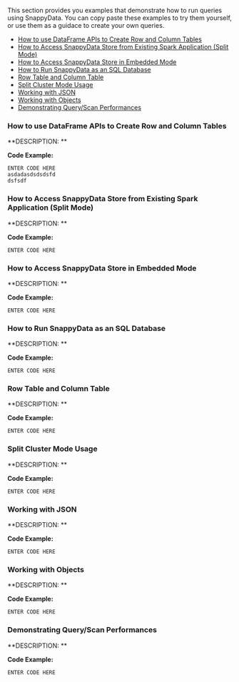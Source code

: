 This section provides you examples that demonstrate how to run queries using SnappyData. You can copy paste these  examples to try them yourself, or use them as a guidace to create your own queries. 

* [How to use DataFrame APIs to Create Row and Column Tables](#howto-dataframeapi)
* [How to Access SnappyData Store from Existing Spark Application (Split Mode)](#howto-splitmode)
* [How to Access SnappyData Store in Embedded Mode](#howto-embeddedmode)
* [How to Run SnappyData as an SQL Database](#howto-sqldatbase)
* [Row Table and Column Table](#howto-row-columntable)
* [Split Cluster Mode Usage](#howto-splitclustermode)
* [Working with JSON](#howto-JSON)
* [Working with Objects](#howto-objects)
* [Demonstrating Query/Scan Performances](#howto-queryscan)

<a id="howto-dataframeapi"></a>
### How to use DataFrame APIs to Create Row and Column Tables

**DESCRIPTION: **


**Code Example:**
```
ENTER CODE HERE
asdadasdsdsdsfd
dsfsdf

```

<a id="howto-splitmode"></a>
### How to Access SnappyData Store from Existing Spark Application (Split Mode)

**DESCRIPTION: **


**Code Example:**
```
ENTER CODE HERE

```

<a id="howto-embeddedmode"></a>
### How to Access SnappyData Store in Embedded Mode

**DESCRIPTION: **


**Code Example:**
```
ENTER CODE HERE

```


<a id="howto-sqldatbase"></a>
### How to Run SnappyData as an SQL Database
**DESCRIPTION: **


**Code Example:**
```
ENTER CODE HERE

```

<a id="howto-row-columntable"></a>
### Row Table and Column Table
**DESCRIPTION: **


**Code Example:**
```
ENTER CODE HERE

```


<a id="howto-splitclustermode"></a>
### Split Cluster Mode Usage
**DESCRIPTION: **


**Code Example:**
```
ENTER CODE HERE

```

<a id="howto-JSON"></a>
### Working with JSON
**DESCRIPTION: **


**Code Example:**
```
ENTER CODE HERE

```

<a id="howto-objects"></a>
### Working with Objects
**DESCRIPTION: **


**Code Example:**
```
ENTER CODE HERE

```

<a id="howto-queryscan"></a>
### Demonstrating Query/Scan Performances
**DESCRIPTION: **


**Code Example:**
```
ENTER CODE HERE

```


